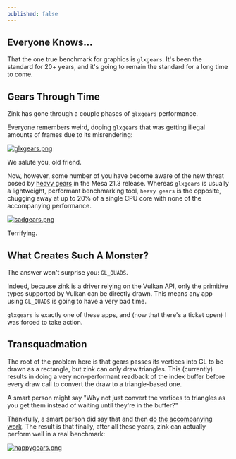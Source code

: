 ```yaml
---
published: false
---
```

## Everyone Knows...

That the one true benchmark for graphics is `glxgears`. It's been the standard for 20+ years, and it's going to remain the standard for a long time to come.

## Gears Through Time

Zink has gone through a couple phases of `glxgears` performance.

Everyone remembers weird, doping `glxgears` that was getting illegal amounts of frames due to its misrendering:

[![glxgears.png](https://gitlab.freedesktop.org/mesa/mesa/uploads/f32a4cae60c4dabb90400842f0940460/Screenshot_20200625_033438.png)](https://gitlab.freedesktop.org/mesa/mesa/uploads/f32a4cae60c4dabb90400842f0940460/Screenshot_20200625_033438.png)

We salute you, old friend. 

Now, however, some number of you have become aware of the new threat posed by [heavy gears](https://gitlab.freedesktop.org/mesa/mesa/-/issues/5249) in the Mesa 21.3 release. Whereas `glxgears` is usually a lightweight, performant benchmarking tool, `heavy gears` is the opposite, chugging away at up to 20% of a single CPU core with none of the accompanying performance.

[![sadgears.png]({{site.url}}/assets/sadgears.png)]({{site.url}}/assets/sadgears.png)

Terrifying.

## What Creates Such A Monster?
The answer won't surprise you: `GL_QUADS`.

Indeed, because zink is a driver relying on the Vulkan API, only the primitive types supported by Vulkan can be directly drawn. This means any app using `GL_QUADS` is going to have a very bad time.

`glxgears` is exactly one of these apps, and (now that there's a ticket open) I was forced to take action.

## Transquadmation
The root of the problem here is that gears passes its vertices into GL to be drawn as a rectangle, but zink can only draw triangles. This (currently) results in doing a very non-performant readback of the index buffer before every draw call to convert the draw to a triangle-based one.

A smart person might say "Why not just convert the vertices to triangles as you get them instead of waiting until they're in the buffer?"

Thankfully, a smart person did say that and then [do the accompanying work](https://gitlab.freedesktop.org/mesa/mesa/-/merge_requests/13741). The result is that finally, after all these years, zink can actually perform well in a real benchmark:

[![happygears.png]({{site.url}}/assets/happygears.png)]({{site.url}}/assets/happygears.png)